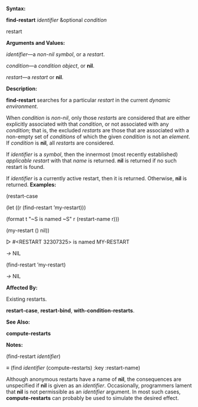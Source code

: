  

**Syntax:** 

**find-restart** *identifier* &optional *condition* 

restart 

**Arguments and Values:** 

*identifier*—a *non-nil symbol*, or a *restart*. 

*condition*—a *condition object*, or **nil**. 

*restart*—a *restart* or **nil**. 

**Description:** 

**find-restart** searches for a particular *restart* in the current *dynamic environment*. 

 

 

When *condition* is *non-nil*, only those *restarts* are considered that are either explicitly associated with that *condition*, or not associated with any *condition*; that is, the excluded *restarts* are those that are associated with a non-empty set of *conditions* of which the given *condition* is not an *element*. If *condition* is **nil**, all *restarts* are considered. 

If *identifier* is a *symbol*, then the innermost (most recently established) *applicable restart* with that *name* is returned. **nil** is returned if no such restart is found. 

If *identifier* is a currently active restart, then it is returned. Otherwise, **nil** is returned. **Examples:** 

(restart-case 

(let ((r (find-restart ’my-restart))) 

(format t "~S is named ~S" r (restart-name r))) 

(my-restart () nil)) 

&#9655; #&#60;RESTART 32307325&#62; is named MY-RESTART 

*→* NIL 

(find-restart ’my-restart) 

*→* NIL 

**Affected By:** 

Existing restarts. 

**restart-case**, **restart-bind**, **with-condition-restarts**. 

**See Also:** 

**compute-restarts** 

**Notes:** 

(find-restart *identifier*) 

*≡* (find *identifier* (compute-restarts) :key :restart-name) 

Although anonymous restarts have a name of **nil**, the consequences are unspecified if **nil** is given as an *identifier*. Occasionally, programmers lament that **nil** is not permissible as an *identifier* argument. In most such cases, **compute-restarts** can probably be used to simulate the desired effect. 

